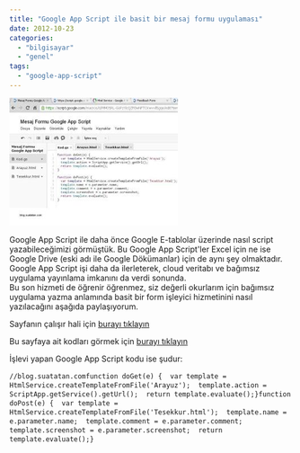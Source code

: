 ```yaml
---
title: "Google App Script ile basit bir mesaj formu uygulaması"
date: 2012-10-23
categories: 
  - "bilgisayar"
  - "genel"
tags: 
  - "google-app-script"
---
```


[![](/images/e2f73-gascript_ornek1.jpg)](https://suatatan.wordpress.com/wp-content/uploads/2012/10/e2f73-gascript_ornek1.jpg)

Google App Script ile daha önce Google E-tablolar üzerinde nasıl script yazabileceğimizi görmüştük. Bu Google App Script'ler Excel için ne ise Google Drive (eski adı ile Google Dökümanlar) için de aynı şey olmaktadır.  
Google App Script işi daha da ilerleterek, cloud veritabı ve bağımsız uygulama yayınlama imkanını da verdi sonunda.  
Bu son hizmeti de öğrenir öğrenmez, siz değerli okurlarım için bağımsız uygulama yazma anlamında basit bir form işleyici hizmetinini nasıl yazılacağını aşağıda paylaşıyorum.  
  
Sayfanın çalışır hali için [burayı tıklayın](https://script.google.com/macros/s/AKfycbyJa_t9r9ZoI-SnGN4SzqDgQ_SZFgwaOPhJgpCcBE4/dev)  
  
Bu sayfaya ait kodları görmek için [burayı tıklayın](https://script.google.com/d/1_fGeafWq1T3YxNhOmbYZgW-Wirgl_rySwOSmw_r0ITddfDm4hGtu_of8/edit)  
  
İşlevi yapan Google App Script kodu ise şudur:  
  
  

```
//blog.suatatan.comfunction doGet(e) {  var template = HtmlService.createTemplateFromFile('Arayuz');  template.action = ScriptApp.getService().getUrl();  return template.evaluate();}function doPost(e) {  var template = HtmlService.createTemplateFromFile('Tesekkur.html');  template.name = e.parameter.name;  template.comment = e.parameter.comment;  template.screenshot = e.parameter.screenshot;  return template.evaluate();}
```
